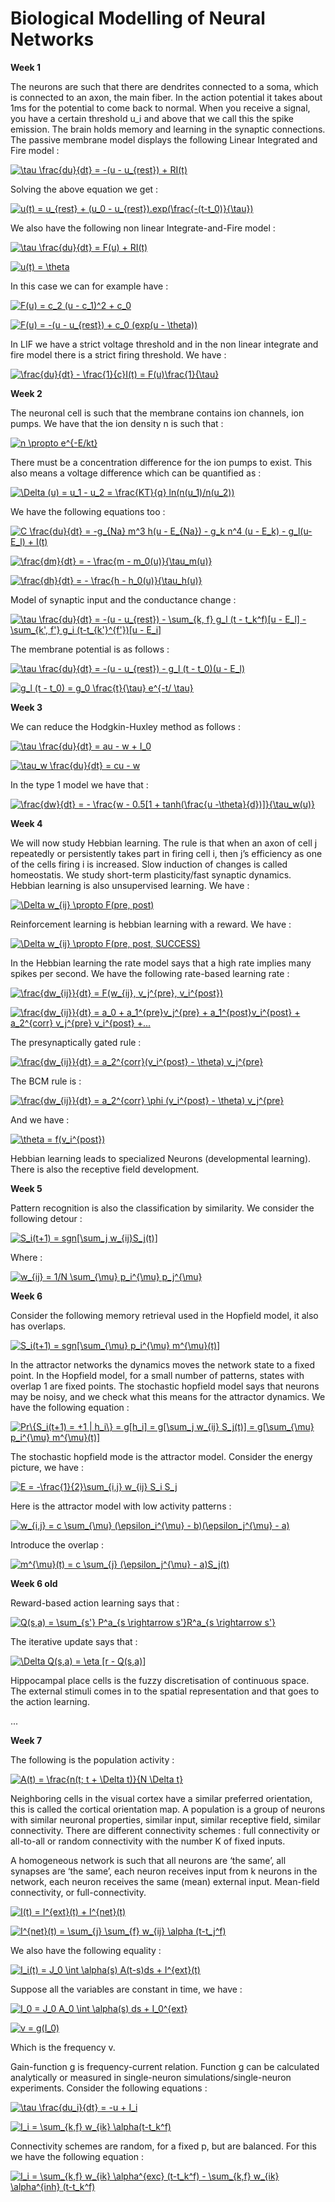 # Biological Modelling of Neural Networks

**Week 1**

The neurons are such that there are dendrites connected to a soma, which is connected to an axon, the main fiber. In the action potential it takes about 1ms for the potential to come back to normal. When you receive a signal, you have a certain threshold u_i and above that we call this the spike emission. The brain holds memory and learning in the synaptic connections. The passive membrane model displays the following Linear Integrated and Fire model :

<a href="https://www.codecogs.com/eqnedit.php?latex=\tau&space;\frac{du}{dt}&space;=&space;-(u&space;-&space;u_{rest})&space;&plus;&space;RI(t)" target="_blank"><img src="https://latex.codecogs.com/gif.latex?\tau&space;\frac{du}{dt}&space;=&space;-(u&space;-&space;u_{rest})&space;&plus;&space;RI(t)" title="\tau \frac{du}{dt} = -(u - u_{rest}) + RI(t)" /></a>

Solving the above equation we get :

<a href="https://www.codecogs.com/eqnedit.php?latex=u(t)&space;=&space;u_{rest}&space;&plus;&space;(u_0&space;-&space;u_{rest}).exp(\frac{-(t-t_0)}{\tau})" target="_blank"><img src="https://latex.codecogs.com/gif.latex?u(t)&space;=&space;u_{rest}&space;&plus;&space;(u_0&space;-&space;u_{rest}).exp(\frac{-(t-t_0)}{\tau})" title="u(t) = u_{rest} + (u_0 - u_{rest}).exp(\frac{-(t-t_0)}{\tau})" /></a>

We also have the following non linear Integrate-and-Fire model :

<a href="https://www.codecogs.com/eqnedit.php?latex=\tau&space;\frac{du}{dt}&space;=&space;F(u)&space;&plus;&space;RI(t)" target="_blank"><img src="https://latex.codecogs.com/gif.latex?\tau&space;\frac{du}{dt}&space;=&space;F(u)&space;&plus;&space;RI(t)" title="\tau \frac{du}{dt} = F(u) + RI(t)" /></a>

<a href="https://www.codecogs.com/eqnedit.php?latex=u(t)&space;=&space;\theta" target="_blank"><img src="https://latex.codecogs.com/gif.latex?u(t)&space;=&space;\theta" title="u(t) = \theta" /></a>

In this case we can for example have :

<a href="https://www.codecogs.com/eqnedit.php?latex=F(u)&space;=&space;c_2&space;(u&space;-&space;c_1)^2&space;&plus;&space;c_0" target="_blank"><img src="https://latex.codecogs.com/gif.latex?F(u)&space;=&space;c_2&space;(u&space;-&space;c_1)^2&space;&plus;&space;c_0" title="F(u) = c_2 (u - c_1)^2 + c_0" /></a>

<a href="https://www.codecogs.com/eqnedit.php?latex=F(u)&space;=&space;-(u&space;-&space;u_{rest})&space;&plus;&space;c_0&space;(exp(u&space;-&space;\theta))" target="_blank"><img src="https://latex.codecogs.com/gif.latex?F(u)&space;=&space;-(u&space;-&space;u_{rest})&space;&plus;&space;c_0&space;(exp(u&space;-&space;\theta))" title="F(u) = -(u - u_{rest}) + c_0 (exp(u - \theta))" /></a>

In LIF we have a strict voltage threshold and in the non linear integrate and fire model there is a strict firing threshold. We have :

<a href="https://www.codecogs.com/eqnedit.php?latex=\frac{du}{dt}&space;-&space;\frac{1}{c}I(t)&space;=&space;F(u)\frac{1}{\tau}" target="_blank"><img src="https://latex.codecogs.com/gif.latex?\frac{du}{dt}&space;-&space;\frac{1}{c}I(t)&space;=&space;F(u)\frac{1}{\tau}" title="\frac{du}{dt} - \frac{1}{c}I(t) = F(u)\frac{1}{\tau}" /></a>

**Week 2**

The neuronal cell is such that the membrane contains ion channels, ion pumps. We have that the ion density n is such that :

<a href="https://www.codecogs.com/eqnedit.php?latex=n&space;\propto&space;e^{-E/kt}" target="_blank"><img src="https://latex.codecogs.com/gif.latex?n&space;\propto&space;e^{-E/kt}" title="n \propto e^{-E/kt}" /></a>

There must be a concentration difference for the ion pumps to exist. This also means a voltage difference which can be quantified as :

<a href="https://www.codecogs.com/eqnedit.php?latex=\Delta&space;(u)&space;=&space;u_1&space;-&space;u_2&space;=&space;\frac{KT}{q}&space;ln(n(u_1)/n(u_2))" target="_blank"><img src="https://latex.codecogs.com/gif.latex?\Delta&space;(u)&space;=&space;u_1&space;-&space;u_2&space;=&space;\frac{KT}{q}&space;ln(n(u_1)/n(u_2))" title="\Delta (u) = u_1 - u_2 = \frac{KT}{q} ln(n(u_1)/n(u_2))" /></a>

We have the following equations too :

<a href="https://www.codecogs.com/eqnedit.php?latex=C&space;\frac{du}{dt}&space;=&space;-g_{Na}&space;m^3&space;h(u&space;-&space;E_{Na})&space;-&space;g_k&space;n^4&space;(u&space;-&space;E_k)&space;-&space;g_l(u-E_l)&space;&plus;&space;I(t)" target="_blank"><img src="https://latex.codecogs.com/gif.latex?C&space;\frac{du}{dt}&space;=&space;-g_{Na}&space;m^3&space;h(u&space;-&space;E_{Na})&space;-&space;g_k&space;n^4&space;(u&space;-&space;E_k)&space;-&space;g_l(u-E_l)&space;&plus;&space;I(t)" title="C \frac{du}{dt} = -g_{Na} m^3 h(u - E_{Na}) - g_k n^4 (u - E_k) - g_l(u-E_l) + I(t)" /></a>

<a href="https://www.codecogs.com/eqnedit.php?latex=\frac{dm}{dt}&space;=&space;-&space;\frac{m&space;-&space;m_0(u)}{\tau_m(u)}" target="_blank"><img src="https://latex.codecogs.com/gif.latex?\frac{dm}{dt}&space;=&space;-&space;\frac{m&space;-&space;m_0(u)}{\tau_m(u)}" title="\frac{dm}{dt} = - \frac{m - m_0(u)}{\tau_m(u)}" /></a>

<a href="https://www.codecogs.com/eqnedit.php?latex=\frac{dh}{dt}&space;=&space;-&space;\frac{h&space;-&space;h_0(u)}{\tau_h(u)}" target="_blank"><img src="https://latex.codecogs.com/gif.latex?\frac{dh}{dt}&space;=&space;-&space;\frac{h&space;-&space;h_0(u)}{\tau_h(u)}" title="\frac{dh}{dt} = - \frac{h - h_0(u)}{\tau_h(u)}" /></a>

Model of synaptic input and the conductance change :

<a href="https://www.codecogs.com/eqnedit.php?latex=\tau&space;\frac{du}{dt}&space;=&space;-(u&space;-&space;u_{rest})&space;-&space;\sum_{k,&space;f}&space;g_l&space;(t&space;-&space;t_k^f)[u&space;-&space;E_l]&space;-&space;\sum_{k',&space;f'}&space;g_i&space;(t-t_{k'}^{f'})[u&space;-&space;E_i]" target="_blank"><img src="https://latex.codecogs.com/gif.latex?\tau&space;\frac{du}{dt}&space;=&space;-(u&space;-&space;u_{rest})&space;-&space;\sum_{k,&space;f}&space;g_l&space;(t&space;-&space;t_k^f)[u&space;-&space;E_l]&space;-&space;\sum_{k',&space;f'}&space;g_i&space;(t-t_{k'}^{f'})[u&space;-&space;E_i]" title="\tau \frac{du}{dt} = -(u - u_{rest}) - \sum_{k, f} g_l (t - t_k^f)[u - E_l] - \sum_{k', f'} g_i (t-t_{k'}^{f'})[u - E_i]" /></a>

The membrane potential is as follows :

<a href="https://www.codecogs.com/eqnedit.php?latex=\tau&space;\frac{du}{dt}&space;=&space;-(u&space;-&space;u_{rest})&space;-&space;g_l&space;(t&space;-&space;t_0)(u&space;-&space;E_l)" target="_blank"><img src="https://latex.codecogs.com/gif.latex?\tau&space;\frac{du}{dt}&space;=&space;-(u&space;-&space;u_{rest})&space;-&space;g_l&space;(t&space;-&space;t_0)(u&space;-&space;E_l)" title="\tau \frac{du}{dt} = -(u - u_{rest}) - g_l (t - t_0)(u - E_l)" /></a>

<a href="https://www.codecogs.com/eqnedit.php?latex=g_l&space;(t&space;-&space;t_0)&space;=&space;g_0&space;\frac{t}{\tau}&space;e^{-t/&space;\tau}" target="_blank"><img src="https://latex.codecogs.com/gif.latex?g_l&space;(t&space;-&space;t_0)&space;=&space;g_0&space;\frac{t}{\tau}&space;e^{-t/&space;\tau}" title="g_l (t - t_0) = g_0 \frac{t}{\tau} e^{-t/ \tau}" /></a>

**Week 3**

We can reduce the Hodgkin-Huxley method as follows :

<a href="https://www.codecogs.com/eqnedit.php?latex=\tau&space;\frac{du}{dt}&space;=&space;au&space;-&space;w&space;&plus;&space;I_0" target="_blank"><img src="https://latex.codecogs.com/gif.latex?\tau&space;\frac{du}{dt}&space;=&space;au&space;-&space;w&space;&plus;&space;I_0" title="\tau \frac{du}{dt} = au - w + I_0" /></a>

<a href="https://www.codecogs.com/eqnedit.php?latex=\tau_w&space;\frac{du}{dt}&space;=&space;cu&space;-&space;w" target="_blank"><img src="https://latex.codecogs.com/gif.latex?\tau_w&space;\frac{du}{dt}&space;=&space;cu&space;-&space;w" title="\tau_w \frac{du}{dt} = cu - w" /></a>

In the type 1 model we have that :

<a href="https://www.codecogs.com/eqnedit.php?latex=\frac{dw}{dt}&space;=&space;-&space;\frac{w&space;-&space;0.5[1&space;&plus;&space;tanh(\frac{u&space;-\theta}{d})]}{\tau_w(u)}" target="_blank"><img src="https://latex.codecogs.com/gif.latex?\frac{dw}{dt}&space;=&space;-&space;\frac{w&space;-&space;0.5[1&space;&plus;&space;tanh(\frac{u&space;-\theta}{d})]}{\tau_w(u)}" title="\frac{dw}{dt} = - \frac{w - 0.5[1 + tanh(\frac{u -\theta}{d})]}{\tau_w(u)}" /></a>

**Week 4**

We will now study Hebbian learning. The rule is that when an axon of cell j repeatedly or persistently takes part in firing cell i, then j’s efficiency as one of the cells firing i is increased. Slow induction of changes is called homeostatis. We study short-term plasticity/fast synaptic dynamics. Hebbian learning is also unsupervised learning. We have :

<a href="https://www.codecogs.com/eqnedit.php?latex=\Delta&space;w_{ij}&space;\propto&space;F(pre,&space;post)" target="_blank"><img src="https://latex.codecogs.com/gif.latex?\Delta&space;w_{ij}&space;\propto&space;F(pre,&space;post)" title="\Delta w_{ij} \propto F(pre, post)" /></a>

Reinforcement learning is hebbian learning with a reward. We have :

<a href="https://www.codecogs.com/eqnedit.php?latex=\Delta&space;w_{ij}&space;\propto&space;F(pre,&space;post,&space;SUCCESS)" target="_blank"><img src="https://latex.codecogs.com/gif.latex?\Delta&space;w_{ij}&space;\propto&space;F(pre,&space;post,&space;SUCCESS)" title="\Delta w_{ij} \propto F(pre, post, SUCCESS)" /></a>

In the Hebbian learning the rate model says that a high rate implies many spikes per second. We have the following rate-based learning rate :

<a href="https://www.codecogs.com/eqnedit.php?latex=\frac{dw_{ij}}{dt}&space;=&space;F(w_{ij},&space;v_j^{pre},&space;v_i^{post})" target="_blank"><img src="https://latex.codecogs.com/gif.latex?\frac{dw_{ij}}{dt}&space;=&space;F(w_{ij},&space;v_j^{pre},&space;v_i^{post})" title="\frac{dw_{ij}}{dt} = F(w_{ij}, v_j^{pre}, v_i^{post})" /></a>

<a href="https://www.codecogs.com/eqnedit.php?latex=\frac{dw_{ij}}{dt}&space;=&space;a_0&space;&plus;&space;a_1^{pre}v_j^{pre}&space;&plus;&space;a_1^{post}v_i^{post}&space;&plus;&space;a_2^{corr}&space;v_j^{pre}&space;v_i^{post}&space;&plus;..." target="_blank"><img src="https://latex.codecogs.com/gif.latex?\frac{dw_{ij}}{dt}&space;=&space;a_0&space;&plus;&space;a_1^{pre}v_j^{pre}&space;&plus;&space;a_1^{post}v_i^{post}&space;&plus;&space;a_2^{corr}&space;v_j^{pre}&space;v_i^{post}&space;&plus;..." title="\frac{dw_{ij}}{dt} = a_0 + a_1^{pre}v_j^{pre} + a_1^{post}v_i^{post} + a_2^{corr} v_j^{pre} v_i^{post} +..." /></a>

The presynaptically gated rule :

<a href="https://www.codecogs.com/eqnedit.php?latex=\frac{dw_{ij}}{dt}&space;=&space;a_2^{corr}(v_i^{post}&space;-&space;\theta)&space;v_j^{pre}" target="_blank"><img src="https://latex.codecogs.com/gif.latex?\frac{dw_{ij}}{dt}&space;=&space;a_2^{corr}(v_i^{post}&space;-&space;\theta)&space;v_j^{pre}" title="\frac{dw_{ij}}{dt} = a_2^{corr}(v_i^{post} - \theta) v_j^{pre}" /></a>

The BCM rule is :

<a href="https://www.codecogs.com/eqnedit.php?latex=\frac{dw_{ij}}{dt}&space;=&space;a_2^{corr}&space;\phi&space;(v_i^{post}&space;-&space;\theta)&space;v_j^{pre}" target="_blank"><img src="https://latex.codecogs.com/gif.latex?\frac{dw_{ij}}{dt}&space;=&space;a_2^{corr}&space;\phi&space;(v_i^{post}&space;-&space;\theta)&space;v_j^{pre}" title="\frac{dw_{ij}}{dt} = a_2^{corr} \phi (v_i^{post} - \theta) v_j^{pre}" /></a>

And we have :

<a href="https://www.codecogs.com/eqnedit.php?latex=\theta&space;=&space;f(v_i^{post})" target="_blank"><img src="https://latex.codecogs.com/gif.latex?\theta&space;=&space;f(v_i^{post})" title="\theta = f(v_i^{post})" /></a>

Hebbian learning leads to specialized Neurons (developmental learning). There is also the receptive field development. 

**Week 5**

Pattern recognition is also the classification by similarity. We consider the following detour :

<a href="https://www.codecogs.com/eqnedit.php?latex=S_i(t&plus;1)&space;=&space;sgn[\sum_j&space;w_{ij}S_j(t)]" target="_blank"><img src="https://latex.codecogs.com/gif.latex?S_i(t&plus;1)&space;=&space;sgn[\sum_j&space;w_{ij}S_j(t)]" title="S_i(t+1) = sgn[\sum_j w_{ij}S_j(t)]" /></a>

Where :

<a href="https://www.codecogs.com/eqnedit.php?latex=w_{ij}&space;=&space;1/N&space;\sum_{\mu}&space;p_i^{\mu}&space;p_j^{\mu}" target="_blank"><img src="https://latex.codecogs.com/gif.latex?w_{ij}&space;=&space;1/N&space;\sum_{\mu}&space;p_i^{\mu}&space;p_j^{\mu}" title="w_{ij} = 1/N \sum_{\mu} p_i^{\mu} p_j^{\mu}" /></a>

**Week 6**

Consider the following memory retrieval used in the Hopfield model, it also has overlaps. 

<a href="https://www.codecogs.com/eqnedit.php?latex=S_i(t&plus;1)&space;=&space;sgn[\sum_{\mu}&space;p_i^{\mu}&space;m^{\mu}(t)]" target="_blank"><img src="https://latex.codecogs.com/gif.latex?S_i(t&plus;1)&space;=&space;sgn[\sum_{\mu}&space;p_i^{\mu}&space;m^{\mu}(t)]" title="S_i(t+1) = sgn[\sum_{\mu} p_i^{\mu} m^{\mu}(t)]" /></a>

In the attractor networks the dynamics moves the network state to a fixed point. In the Hopfield model, for a small number of patterns, states with overlap 1 are fixed points. The stochastic hopfield model says that neurons may be noisy, and we check what this means for the attractor dynamics. We have the following equation : 

<a href="https://www.codecogs.com/eqnedit.php?latex=Pr\{S_i(t&plus;1)&space;=&space;&plus;1&space;|&space;h_i\}&space;=&space;g[h_i]&space;=&space;g[\sum_j&space;w_{ij}&space;S_j(t)]&space;=&space;g[\sum_{\mu}&space;p_i^{\mu}&space;m^{\mu}(t)]" target="_blank"><img src="https://latex.codecogs.com/gif.latex?Pr\{S_i(t&plus;1)&space;=&space;&plus;1&space;|&space;h_i\}&space;=&space;g[h_i]&space;=&space;g[\sum_j&space;w_{ij}&space;S_j(t)]&space;=&space;g[\sum_{\mu}&space;p_i^{\mu}&space;m^{\mu}(t)]" title="Pr\{S_i(t+1) = +1 | h_i\} = g[h_i] = g[\sum_j w_{ij} S_j(t)] = g[\sum_{\mu} p_i^{\mu} m^{\mu}(t)]" /></a>

The stochastic hopfield mode is the attractor model. Consider the energy picture, we have :

<a href="https://www.codecogs.com/eqnedit.php?latex=E&space;=&space;-\frac{1}{2}\sum_{i,j}&space;w_{ij}&space;S_i&space;S_j" target="_blank"><img src="https://latex.codecogs.com/gif.latex?E&space;=&space;-\frac{1}{2}\sum_{i,j}&space;w_{ij}&space;S_i&space;S_j" title="E = -\frac{1}{2}\sum_{i,j} w_{ij} S_i S_j" /></a>

Here is the attractor model with low activity patterns :

<a href="https://www.codecogs.com/eqnedit.php?latex=w_{i,j}&space;=&space;c&space;\sum_{\mu}&space;(\epsilon_i^{\mu}&space;-&space;b)(\epsilon_j^{\mu}&space;-&space;a)" target="_blank"><img src="https://latex.codecogs.com/gif.latex?w_{i,j}&space;=&space;c&space;\sum_{\mu}&space;(\epsilon_i^{\mu}&space;-&space;b)(\epsilon_j^{\mu}&space;-&space;a)" title="w_{i,j} = c \sum_{\mu} (\epsilon_i^{\mu} - b)(\epsilon_j^{\mu} - a)" /></a>

Introduce the overlap :

<a href="https://www.codecogs.com/eqnedit.php?latex=m^{\mu}(t)&space;=&space;c&space;\sum_{j}&space;(\epsilon_j^{\mu}&space;-&space;a)S_j(t)" target="_blank"><img src="https://latex.codecogs.com/gif.latex?m^{\mu}(t)&space;=&space;c&space;\sum_{j}&space;(\epsilon_j^{\mu}&space;-&space;a)S_j(t)" title="m^{\mu}(t) = c \sum_{j} (\epsilon_j^{\mu} - a)S_j(t)" /></a>

**Week 6 old**

Reward-based action learning says that :

<a href="https://www.codecogs.com/eqnedit.php?latex=Q(s,a)&space;=&space;\sum_{s'}&space;P^a_{s&space;\rightarrow&space;s'}R^a_{s&space;\rightarrow&space;s'}" target="_blank"><img src="https://latex.codecogs.com/gif.latex?Q(s,a)&space;=&space;\sum_{s'}&space;P^a_{s&space;\rightarrow&space;s'}R^a_{s&space;\rightarrow&space;s'}" title="Q(s,a) = \sum_{s'} P^a_{s \rightarrow s'}R^a_{s \rightarrow s'}" /></a>

The iterative update says that :

<a href="https://www.codecogs.com/eqnedit.php?latex=\Delta&space;Q(s,a)&space;=&space;\eta&space;[r&space;-&space;Q(s,a)]" target="_blank"><img src="https://latex.codecogs.com/gif.latex?\Delta&space;Q(s,a)&space;=&space;\eta&space;[r&space;-&space;Q(s,a)]" title="\Delta Q(s,a) = \eta [r - Q(s,a)]" /></a>

Hippocampal place cells is the fuzzy discretisation of continuous space. The external stimuli comes in to the spatial representation and that goes to the action learning. 

...

**Week 7**

The following is the population activity :

<a href="https://www.codecogs.com/eqnedit.php?latex=A(t)&space;=&space;\frac{n(t;&space;t&space;&plus;&space;\Delta&space;t)}{N&space;\Delta&space;t}" target="_blank"><img src="https://latex.codecogs.com/gif.latex?A(t)&space;=&space;\frac{n(t;&space;t&space;&plus;&space;\Delta&space;t)}{N&space;\Delta&space;t}" title="A(t) = \frac{n(t; t + \Delta t)}{N \Delta t}" /></a>

Neighboring cells in the visual cortex have a similar preferred orientation, this is called the cortical orientation map. A population is a group of neurons with similar neuronal properties, similar input, similar receptive field, similar connectivity. There are different connectivity schemes : full connectivity or all-to-all or random connectivity with the number K of fixed inputs.

A homogeneous network is such that all neurons are ‘the same’, all synapses are ‘the same’, each neuron receives input from k neurons in the network, each neuron receives the same (mean) external input. Mean-field connectivity, or full-connectivity.

<a href="https://www.codecogs.com/eqnedit.php?latex=I(t)&space;=&space;I^{ext}(t)&space;&plus;&space;I^{net}(t)" target="_blank"><img src="https://latex.codecogs.com/gif.latex?I(t)&space;=&space;I^{ext}(t)&space;&plus;&space;I^{net}(t)" title="I(t) = I^{ext}(t) + I^{net}(t)" /></a>

<a href="https://www.codecogs.com/eqnedit.php?latex=I^{net}(t)&space;=&space;\sum_{j}&space;\sum_{f}&space;w_{ij}&space;\alpha&space;(t-t_j^f)" target="_blank"><img src="https://latex.codecogs.com/gif.latex?I^{net}(t)&space;=&space;\sum_{j}&space;\sum_{f}&space;w_{ij}&space;\alpha&space;(t-t_j^f)" title="I^{net}(t) = \sum_{j} \sum_{f} w_{ij} \alpha (t-t_j^f)" /></a>

We also have the following equality :

<a href="https://www.codecogs.com/eqnedit.php?latex=I_i(t)&space;=&space;J_0&space;\int&space;\alpha(s)&space;A(t-s)ds&space;&plus;&space;I^{ext}(t)" target="_blank"><img src="https://latex.codecogs.com/gif.latex?I_i(t)&space;=&space;J_0&space;\int&space;\alpha(s)&space;A(t-s)ds&space;&plus;&space;I^{ext}(t)" title="I_i(t) = J_0 \int \alpha(s) A(t-s)ds + I^{ext}(t)" /></a>

Suppose all the variables are constant in time, we have :

<a href="https://www.codecogs.com/eqnedit.php?latex=I_0&space;=&space;J_0&space;A_0&space;\int&space;\alpha(s)&space;ds&space;&plus;&space;I_0^{ext}" target="_blank"><img src="https://latex.codecogs.com/gif.latex?I_0&space;=&space;J_0&space;A_0&space;\int&space;\alpha(s)&space;ds&space;&plus;&space;I_0^{ext}" title="I_0 = J_0 A_0 \int \alpha(s) ds + I_0^{ext}" /></a>

<a href="https://www.codecogs.com/eqnedit.php?latex=v&space;=&space;g(I_0)" target="_blank"><img src="https://latex.codecogs.com/gif.latex?v&space;=&space;g(I_0)" title="v = g(I_0)" /></a>

Which is the frequency v. 

Gain-function g is frequency-current relation. Function g can be calculated analytically or measured in single-neuron simulations/single-neuron experiments. Consider the following equations :

<a href="https://www.codecogs.com/eqnedit.php?latex=\tau&space;\frac{du_i}{dt}&space;=&space;-u&space;&plus;&space;I_i" target="_blank"><img src="https://latex.codecogs.com/gif.latex?\tau&space;\frac{du_i}{dt}&space;=&space;-u&space;&plus;&space;I_i" title="\tau \frac{du_i}{dt} = -u + I_i" /></a>

<a href="https://www.codecogs.com/eqnedit.php?latex=I_i&space;=&space;\sum_{k,f}&space;w_{ik}&space;\alpha(t-t_k^f)" target="_blank"><img src="https://latex.codecogs.com/gif.latex?I_i&space;=&space;\sum_{k,f}&space;w_{ik}&space;\alpha(t-t_k^f)" title="I_i = \sum_{k,f} w_{ik} \alpha(t-t_k^f)" /></a>

Connectivity schemes are random, for a fixed p, but are balanced. For this we have the following equation :

<a href="https://www.codecogs.com/eqnedit.php?latex=I_i&space;=&space;\sum_{k,f}&space;w_{ik}&space;\alpha^{exc}&space;(t-t_k^f)&space;-&space;\sum_{k,f}&space;w_{ik}&space;\alpha^{inh}&space;(t-t_k^f)" target="_blank"><img src="https://latex.codecogs.com/gif.latex?I_i&space;=&space;\sum_{k,f}&space;w_{ik}&space;\alpha^{exc}&space;(t-t_k^f)&space;-&space;\sum_{k,f}&space;w_{ik}&space;\alpha^{inh}&space;(t-t_k^f)" title="I_i = \sum_{k,f} w_{ik} \alpha^{exc} (t-t_k^f) - \sum_{k,f} w_{ik} \alpha^{inh} (t-t_k^f)" /></a>
